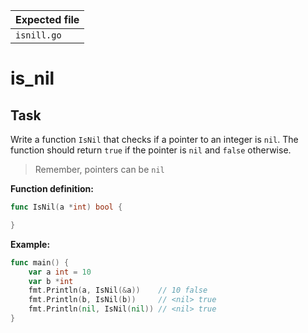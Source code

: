 | Expected file |
| ------------- |
| `isnill.go`   |

# is_nil

## Task

Write a function `IsNil` that checks if a pointer to an integer is `nil`. The function should return `true` if the pointer is `nil` and `false` otherwise.

> Remember, pointers can be `nil`

**Function definition:**

```go
func IsNil(a *int) bool {

}
```

**Example:**

```go
func main() {
	var a int = 10
	var b *int
	fmt.Println(a, IsNil(&a))    // 10 false
	fmt.Println(b, IsNil(b))     // <nil> true
	fmt.Println(nil, IsNil(nil)) // <nil> true
}
```
